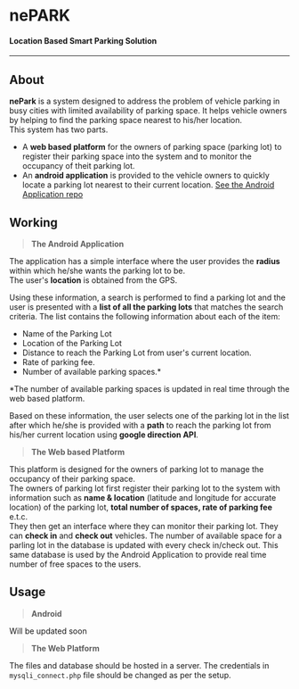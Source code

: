 # nePARK
#### Location Based Smart Parking Solution
<hr>

## About
__nePark__ is a system designed to address the problem of vehicle parking in busy cities with limited availability of parking space. It helps vehicle owners by helping to find the parking space nearest to his/her location.
<br>
This system has two parts. 
- A __web based platform__ for the owners of parking space (parking lot) to register their parking space into the system and to monitor the occupancy of theit parking lot.
- An __android application__ is provided to the vehicle owners to quickly locate a parking lot nearest to their current location. <a href="https://github.com/dependra50/NePark">See the Android Application repo</a>

## Working
> __The Android Application__

The application has a simple interface where the user provides the __radius__ within which he/she wants the parking lot to be.<br>
The user's __location__ is obtained from the GPS.<br>

Using these information, a search is performed to find a parking lot and the user is presented with a __list of all the parking lots__ that matches the search criteria. The list contains the following information about each of the item:
- Name of the Parking Lot
- Location of the Parking Lot
- Distance to reach the Parking Lot from user's current location.
- Rate of parking fee.
- Number of available parking spaces.*

*The number of available parking spaces is updated in real time through the web based platform.

Based on these information, the user selects one of the parking lot in the list after which he/she is provided with a __path__ to reach the parking lot from his/her current location using __google direction API__.

> __The Web based Platform__

This platform is designed for the owners of parking lot to manage the occupancy of their parking space. <br>
The owners of parking lot first register their parking lot to the system with information such as __name & location__ (latitude and longitude for accurate location) of the parking lot, __total number of spaces, rate of parking fee__ e.t.c.<br>
They then get an interface where they can monitor their parking lot. They can __check in__ and __check out__ vehicles. The number of available space for a parling lot in the database is updated with every check in/check out. This same database is used by the Android Application to provide real time number of free spaces to the users.

## Usage
> __Android__

Will be updated soon

> __The Web Platform__

The files and database should be hosted in  a server. The credentials in `mysqli_connect.php` file should be changed as per the setup.
